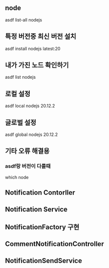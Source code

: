 ## node
asdf list-all nodejs

## 특정 버전중 최신 버전 설치
asdf install nodejs latest:20 

## 내가 가진 노드 확인하기
asdf list nodejs

## 로컬 설정
asdf local nodejs 20.12.2

## 글로벌 설정
asdf global nodejs 20.12.2


## 기타 오류 해결용
### asdf랑 버전이 다를때 
which node



## Notification Contorller
## Notification Service
## NotificationFactory 구현

## CommentNotificationController




## NotificationSendService
